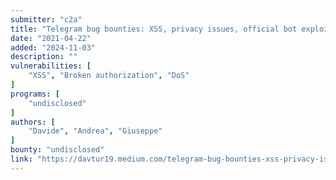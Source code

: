 ```yaml
---
submitter: "c2a"
title: "Telegram bug bounties: XSS, privacy issues, official bot exploitation and more…"
date: "2021-04-22"
added: "2024-11-03"
description: ""
vulnerabilities: [
    "XSS", "Broken authorization", "DoS"
]
programs: [
    "undisclosed"
]
authors: [
    "Davide", "Andrea", "Giuseppe"
]
bounty: "undisclosed"
link: "https://davtur19.medium.com/telegram-bug-bounties-xss-privacy-issues-official-bot-exploitation-and-more-5277fa78435"
---
```




